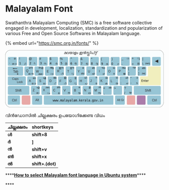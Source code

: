 # Malayalam Font

Swathanthra Malayalam Computing \(SMC\) is a free software collective engaged in development, localization, standardization and popularization of various Free and Open Source Softwares in Malayalam language.

{% embed url="https://smc.org.in/fonts/" %}

![](../.gitbook/assets/inscript.jpg)

വിൻഡോസിൽ ചില്ലക്ഷരം ഉപയോഗിക്കേണ്ട വിധം

| **ചില്ലക്ഷരം** | **shortkeys** |
| :--- | :--- |
| **ൾ** | **shift+8** |
| **ർ** | **\]** |
| **ൻ** | **shift+v** |
| **ൺ** | **shift+x** |
| **ൽ** | **shift+.\(dot\)** |

\*\*\*\*[**How to select Malayalam font language in Ubuntu system**](https://smc.org.in/articles/input-methods#enabling-malayalam-fonts-in-ubuntu)\*\*\*\*

\*\*\*\*

